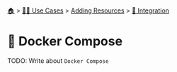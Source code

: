 <!--startTocHeader-->
[🏠](../../../README.md) > [👷🏽 Use Cases](../../README.md) > [Adding Resources](../README.md) > [🧩 Integration](README.md)
# 🐳 Docker Compose
<!--endTocHeader-->

TODO: Write about `Docker Compose`

<!--startTocSubTopic-->
<!--endTocSubTopic-->